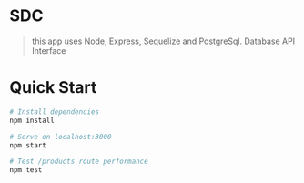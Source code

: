 # SDC

> this app uses Node, Express, Sequelize and PostgreSql.
> Database
> API Interface

# Quick Start

``` bash
# Install dependencies
npm install

# Serve on localhost:3000
npm start

# Test /products route performance
npm test

```


